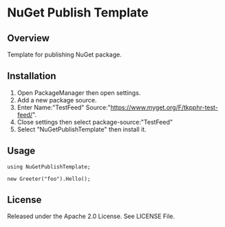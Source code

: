 # NuGet Publish Template

## Overview
Template for publishing NuGet package.

## Installation
1. Open PackageManager then open settings.
2. Add a new package source.
3. Enter Name:"TestFeed" Source:"https://www.myget.org/F/tkpphr-test-feed/".
4. Close settings then select package-source:"TestFeed"
5. Select "NuGetPublishTemplate" then install it.

## Usage
```CSharp
using NuGetPublishTemplate;

new Greeter("foo").Hello();
```

## License
Released under the Apache 2.0 License.
See LICENSE File.